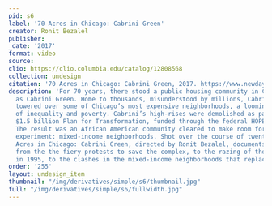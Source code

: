 ```yaml
---
pid: s6
label: '70 Acres in Chicago: Cabrini Green'
creator: Ronit Bezalel
publisher:
_date: '2017'
format: video
source:
clio: https://clio.columbia.edu/catalog/12808568
collection: undesign
citation: '70 Acres in Chicago: Cabrini Green, 2017. https://www.newday.com/film/70-acres-chicago-cabrini-green.'
description: 'For 70 years, there stood a public housing community in Chicago known
  as Cabrini Green. Home to thousands, misunderstood by millions, Cabrini Green once
  towered over some of Chicago’s most expensive neighborhoods, a looming reminder
  of inequality and poverty. Cabrini’s high-rises were demolished as part of Chicago’s
  $1.5 billion Plan for Transformation, funded through the federal HOPE VI program.
  The result was an African American community cleared to make room for another social
  experiment: mixed-income neighborhoods. Shot over the course of twenty years, 70
  Acres in Chicago: Cabrini Green, directed by Ronit Bezalel, documents this upheaval,
  from the the fiery protests to save the complex, to the razing of the first buildings
  in 1995, to the clashes in the mixed-income neighborhoods that replaced it.'
order: '255'
layout: undesign_item
thumbnail: "/img/derivatives/simple/s6/thumbnail.jpg"
full: "/img/derivatives/simple/s6/fullwidth.jpg"
---
```

